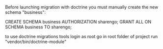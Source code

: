 Before launching migration with doctrine you must manually create the new schema "business":

CREATE SCHEMA business AUTHORIZATION sharengo; GRANT ALL ON SCHEMA business TO sharengo;

to use doctrine migrations tools
login as root
go in root folder of project
run "vendor/bin/doctrine-module"